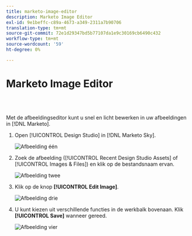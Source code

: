 ```yaml
---
title: marketo-image-editor
description: Marketo Image Editor
exl-id: 9e1beffc-c89a-4673-a349-2311a7b90706
translation-type: tm+mt
source-git-commit: 72e1d29347bd5b77107da1e9c30169cb6490c432
workflow-type: tm+mt
source-wordcount: '59'
ht-degree: 0%

---
```


# Marketo Image Editor

<br> 

Met de afbeeldingseditor kunt u snel en licht bewerken in uw afbeeldingen in [!DNL Marketo].

1. Open [!UICONTROL Design Studio] in [!DNL Marketo Sky].

   ![Afbeelding één](/help/sky/assets/design-studio/marketo-image-editor/marketo-image-editor-1.png)

1. Zoek de afbeelding ([!UICONTROL Recent Design Studio Assets] of [!UICONTROL Images & Files]) en klik op de bestandsnaam ervan.

   ![Afbeelding twee](/help/sky/assets/design-studio/marketo-image-editor/marketo-image-editor-2.png)

1. Klik op de knop **[!UICONTROL Edit Image]**.

   ![Afbeelding drie](/help/sky/assets/design-studio/marketo-image-editor/marketo-image-editor-3.png)

1. U kunt kiezen uit verschillende functies in de werkbalk bovenaan. Klik **[!UICONTROL Save]** wanneer gereed.

   ![Afbeelding vier](/help/sky/assets/design-studio/marketo-image-editor/marketo-image-editor-4.png)
